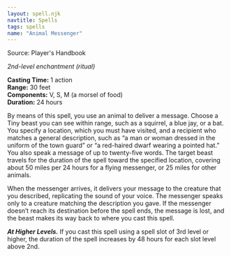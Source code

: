 ```yaml
---
layout: spell.njk
navtitle: Spells
tags: spells
name: "Animal Messenger"
---
```

Source: Player's Handbook

_2nd-level enchantment (ritual)_

**Casting Time:** 1 action  
**Range:** 30 feet  
**Components:** V, S, M (a morsel of food)  
**Duration:** 24 hours

By means of this spell, you use an animal to deliver a message. Choose a Tiny beast you can see within range, such as a squirrel, a blue jay, or a bat. You specify a location, which you must have visited, and a recipient who matches a general description, such as “a man or woman dressed in the uniform of the town guard” or “a red-haired dwarf wearing a pointed hat.” You also speak a message of up to twenty-five words. The target beast travels for the duration of the spell toward the specified location, covering about 50 miles per 24 hours for a flying messenger, or 25 miles for other animals.

When the messenger arrives, it delivers your message to the creature that you described, replicating the sound of your voice. The messenger speaks only to a creature matching the description you gave. If the messenger doesn’t reach its destination before the spell ends, the message is lost, and the beast makes its way back to where you cast this spell.

**_At Higher Levels._** If you cast this spell using a spell slot of 3rd level or higher, the duration of the spell increases by 48 hours for each slot level above 2nd.